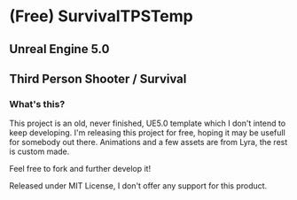 # (Free) SurvivalTPSTemp

## Unreal Engine 5.0

## Third Person Shooter / Survival

### What's this?

This project is an old, never finished, UE5.0 template which I don't intend to keep developing. 
I'm releasing this project for free, hoping it may be usefull for somebody out there. 
Animations and a few assets are from Lyra, the rest is custom made. 

Feel free to fork and further develop it! 

Released under MIT License, I don't offer any support for this product.